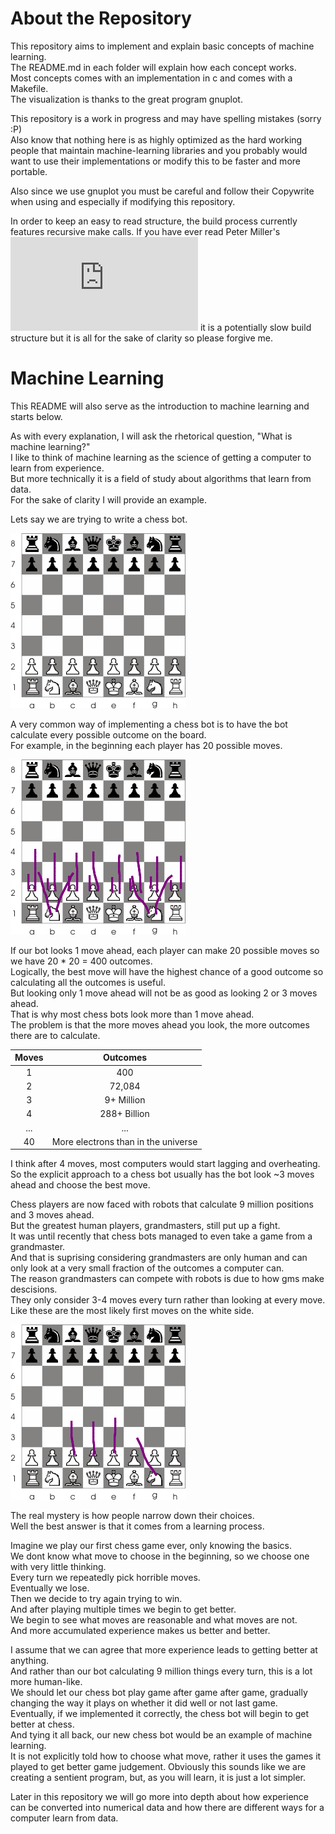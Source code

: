 # About the Repository

This repository aims to implement and explain basic concepts of machine learning.  
The README.md in each folder will explain how each concept works.  
Most concepts comes with an implementation in c and comes with a Makefile.  
The visualization is thanks to the great program gnuplot.  

This repository is a work in progress and may have spelling mistakes (sorry :P)  
Also know that nothing here is as highly optimized as the hard working people
  that maintain machine-learning libraries and you probably would want to use
  their implementations or modify this to be faster and more portable.

Also since we use gnuplot you must be careful and follow their Copywrite when using and
especially if modifying this repository.

In order to keep an easy to read structure, the build process currently features 
recursive make calls. If you have ever read Peter Miller's ![paper](http://aegis.sourceforge.net/auug97.pdf)
it is a potentially slow build structure but it is all for the sake of clarity so please forgive me.

# Machine Learning

This README will also serve as the introduction to machine learning and starts below.

As with every explanation, I will ask the rhetorical question, "What is machine learning?"  
I like to think of machine learning as the science of getting a computer to learn from experience.  
But more technically it is a field of study about algorithms that learn from data.  
For the sake of clarity I will provide an example.  

Lets say we are trying to write a chess bot.  

![image not found](images/blankboard.png)

A very common way of implementing a chess bot is to have the bot calculate every possible outcome on the board.  
For example, in the beginning each player has 20 possible moves.  

![image not found](images/twentyboard.png)

If our bot looks 1 move ahead, each player can make 20 possible moves so we have 20 * 20 = 400 outcomes.  
Logically, the best move will have the highest chance of a good outcome so calculating all the outcomes is useful.  
But looking only 1 move ahead will not be as good as looking 2 or 3 moves ahead.  
That is why most chess bots look more than 1 move ahead.  
The problem is that the more moves ahead you look, the more outcomes there are to calculate.  

| Moves |  Outcomes  |
|:-----:|:----------:|
|   1   |     400    |
|   2   |   72,084   |
|   3   | 9+ Million |
|   4   |288+ Billion|
|  ...  |     ...    |
|   40  |More electrons than in the universe|

I think after 4 moves, most computers would start lagging and overheating.  
So the explicit approach to a chess bot usually has the bot look ~3 moves ahead and choose the best move.  

Chess players are now faced with robots that calculate 9 million positions and 3 moves ahead.  
But the greatest human players, grandmasters, still put up a fight.  
It was until recently that chess bots managed to even take a game from a grandmaster.  
And that is suprising considering grandmasters are only human and can only look at a very small fraction of the outcomes a computer can.  
The reason grandmasters can compete with robots is due to how gms make descisions.  
They only consider 3-4 moves every turn rather than looking at every move.  
Like these are the most likely first moves on the white side.  

![image not found](images/fmoveboard.png)

The real mystery is how people narrow down their choices.  
Well the best answer is that it comes from a learning process.

Imagine we play our first chess game ever, only knowing the basics.  
We dont know what move to choose in the beginning, so we choose one with very little thinking.  
Every turn we repeatedly pick horrible moves.  
Eventually we lose.  
Then we decide to try again trying to win.  
And after playing multiple times we begin to get better.  
We begin to see what moves are reasonable and what moves are not.  
And more accumulated experience makes us better and better.  

I assume that we can agree that more experience leads to getting better at anything.  
And rather than our bot calculating 9 million things every turn, this is a lot more human-like.  
We should let our chess bot play game after game after game, gradually changing the way it plays on whether it did well or not last game.  
Eventually, if we implemented it correctly, the chess bot will begin to get better at chess.  
And tying it all back, our new chess bot would be an example of machine learning.  
It is not explicitly told how to choose what move, rather it uses the games it played to get better game judgement.
Obviously this sounds like we are creating a sentient program, but, as you will learn, it is just a lot simpler.

Later in this repository we will go more into depth about how experience can be converted into numerical data and how
there are different ways for a computer learn from data.
